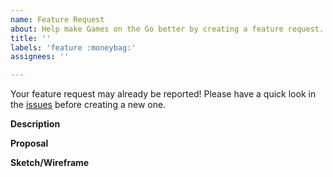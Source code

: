 ```yaml
---
name: Feature Request
about: Help make Games on the Go better by creating a feature request.
title: ''
labels: 'feature :moneybag:'
assignees: ''

---
```


Your feature request may already be reported! Please have a quick look in the
[issues](https://github.com/hopeman15/games-on-the-go/issues) before creating
a new one.

**Description**
<!-- Add a clear description of the feature you would like to see. -->

**Proposal**
<!-- Add proposal as to how you would potentially solve this issue. -->

**Sketch/Wireframe**
<!-- If applicable, add a sketch to help explain.  -->
